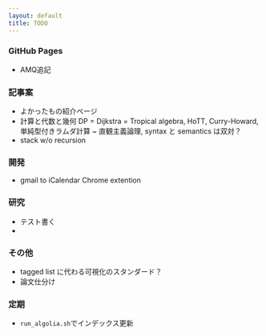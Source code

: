 ```yaml
---
layout: default
title: TODO
---
```


### GitHub Pages

* AMQ追記



### 記事案

* よかったもの紹介ページ
* 計算と代数と幾何 DP = Dijkstra = Tropical algebra, HoTT, Curry-Howard, 単純型付きラムダ計算 ~ 直観主義論理, syntax と semantics は双対？
* stack w/o recursion



### 開発

* gmail to iCalendar Chrome extention



### 研究

* テスト書く
* 



### その他

* tagged list に代わる可視化のスタンダード？
* 論文仕分け



### 定期

* `run_algolia.sh`でインデックス更新

